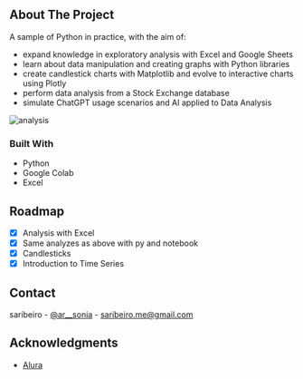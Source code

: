 ## About The Project

A sample of Python in practice, with the aim of:
- expand knowledge in exploratory analysis with Excel and Google Sheets
- learn about data manipulation and creating graphs with Python libraries
- create candlestick charts with Matplotlib and evolve to interactive charts using Plotly
- perform data analysis from a Stock Exchange database
- simulate ChatGPT usage scenarios and AI applied to Data Analysis

![analysis](https://github.com/hopesoh/financial-analysis/assets/29494780/b0652be4-43ea-4aa7-b7da-ae8221d98295)


### Built With

* Python
* Google Colab
* Excel

## Roadmap

- [X] Analysis with Excel
- [X] Same analyzes as above with py and notebook
- [X] Candlesticks
- [X] Introduction to Time Series

## Contact

saribeiro - [@ar__sonia](https://twitter.com/ar__sonia) - saribeiro.me@gmail.com

## Acknowledgments

* [Alura](https://www.alura.com.br/)
